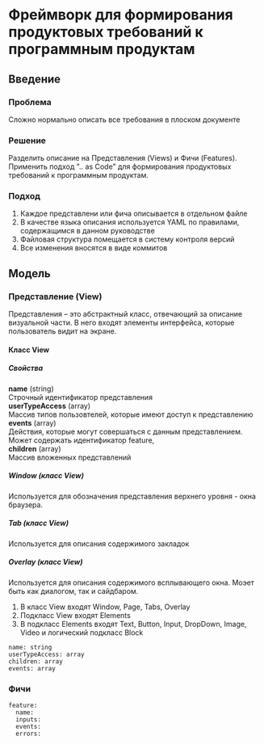 # Фреймворк для формирования продуктовых требований к программным продуктам
## Введение
### Проблема
Сложно нормально описать все требования в плоском документе 
### Решение
Разделить описание на Представления (Views) и Фичи (Features). Применить подход ".. as Code" для формирования продуктовых требований к программным продуктам.
### Подход
1. Каждое представлени или фича описывается в отдельном файле
2. В качестве языка описания используется YAML по правилами, содержащимся в данном руководстве
3. Файловая структура помещается в систему контроля версий
4. Все изменения вносятся в виде коммитов
## Модель
### Представление (View)
Представления – это абстрактный класс, отвечающий за описание визуальной части. В него входят элементы интерфейса, которые пользователь видит на экране.
#### Класс View
##### Свойства
**name** (string)  
Строчный идентификатор представления  
**userTypeAccess** (array)  
Массив типов пользовтелей, которые имеют доступ к представлению  
**events** (array)  
Действия, которые могут совершаться с данным представлением. Может содержать  идентификатор feature,  
**children** (array)  
Массив вложенных представлений  

##### Window (класс View)
Используется для обозначения представления верхнего уровня - окна браузера.
##### Tab (класс View)
Используется для описания содержимого закладок
##### Overlay (класс View)
Используется для описания содержимого всплывающего окна. Моэет быть как диалогом, так и сайдбаром.



1. В класс View входят Window, Page, Tabs, Overlay
2. Подкласс View входят Elements
3. В подкласс Elements входят Text, Button, Input, DropDown, Image, Video и логический подкласс Block
~~~
name: string
userTypeAccess: array
children: array
events: array
~~~
### Фичи
~~~
feature:
  name: 
  inputs:
  events:
  errors:
~~~
